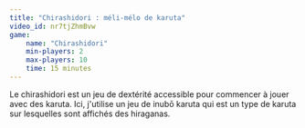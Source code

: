 ```yaml
---
title: "Chirashidori : méli-mélo de karuta"
video_id: nr7tjZhmBvw
game:
    name: "Chirashidori"
    min-players: 2
    max-players: 10
    time: 15 minutes
---
```


Le chirashidori est un jeu de dextérité accessible pour commencer à jouer avec des karuta. Ici, j'utilise un jeu de inubō karuta qui est un type de karuta sur lesquelles sont affichés des hiraganas.